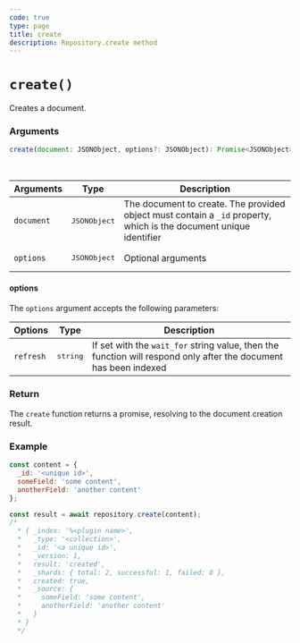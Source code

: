 ```yaml
---
code: true
type: page
title: create
description: Repository.create method
---
```


# `create()`

Creates a document.

### Arguments

```js
create(document: JSONObject, options?: JSONObject): Promise<JSONObject>;
```

<br/>

| Arguments  | Type              | Description                                                                                                        |
| ---------- | ----------------- | ------------------------------------------------------------------------------------------------------------------ |
| `document` | <pre>JSONObject</pre> | The document to create. The provided object must contain a `_id` property, which is the document unique identifier |
| `options`  | <pre>JSONObject</pre> | Optional arguments                                                                                                 |

#### options

The `options` argument accepts the following parameters:

| Options   | Type              | Description                                                                                                      |
| --------- | ----------------- | ---------------------------------------------------------------------------------------------------------------- |
| `refresh` | <pre>string</pre> | If set with the `wait_for` string value, then the function will respond only after the document has been indexed |

### Return

The `create` function returns a promise, resolving to the document creation result.

### Example

```js
const content = {
  _id: '<unique id>',
  someField: 'some content',
  anotherField: 'another content'
};

const result = await repository.create(content);
/*
  * { _index: '%<plugin name>',
  *   _type: '<collection>',
  *   _id: '<a unique id>',
  *   _version: 1,
  *   result: 'created',
  *   _shards: { total: 2, successful: 1, failed: 0 },
  *   created: true,
  *   _source: {
  *     someField: 'some content',
  *     anotherField: 'another content'
  *   }
  * }
  */

```